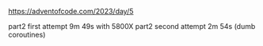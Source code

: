 https://adventofcode.com/2023/day/5

part2 first attempt 9m 49s with 5800X
part2 second attempt 2m 54s (dumb coroutines)